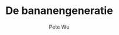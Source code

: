 ---
title: "De bananengeneratie"
author: "Pete Wu"
isbn: "9493168034"
isbn13: "9789493168039"
rating: "4"
publisher: "Das Mag Uitgeverij B.V."
pages: "286"
publishYear: "2019"
read: "2020"
goodreads_id: "48570935"
language: "nl"
---